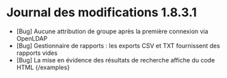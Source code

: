 # Journal des modifications 1.8.3.1

- [Bug] Aucune attribution de groupe après la première connexion via OpenLDAP  
- [Bug] Gestionnaire de rapports : les exports CSV et TXT fournissent des rapports vides  
- [Bug] La mise en évidence des résultats de recherche affiche du code HTML   {/examples}
